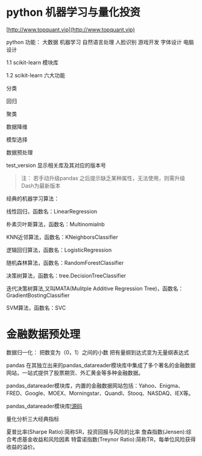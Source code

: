 # python 机器学习与量化投资

[http://www.topquant.vip](http://www.topquant.vip)

python 功能：
大数据
机器学习
自然语言处理
人脸识别
游戏开发
字体设计
电脑设计

1.1 scikit-learn 模块库

1.2 scikit-learn 六大功能

分类

回归

聚类

数据降维

模型选择

数据预处理

test_version 显示相关库及其对应的版本号

> 注：
若手动升级pandas 之后提示缺乏某种属性，无法使用，则需升级Dash为最新版本

经典的机器学习算法：

线性回归，函数名：LinearRegression

朴素贝叶斯算法，函数名：Multinomialnb

KNN近邻算法，函数名：KNeighborsClassifier

逻辑回归算法，函数名：LogisticRegression

随机森林算法，函数名：RandomForestClassifier

决策树算法，函数名：tree.DecisionTreeClassifier

迭代决策树算法,又叫MATA(Mulitple Additive Regression Tree)，函数名：GradientBostingClassifier

SVM算法，函数名：SVC

# 金融数据预处理

数据归一化：
把数变为（0，1）之间的小数
把有量纲到达式变为无量纲表达式

pandas 在其独立出来的pandas_datareader模块库中集成了多个著名的金融数据网站，一站式提供了股票期货、外汇黄金等多种金融数据。

pandas_datareader模块库，内置的金融数据网站包括：Yahoo、Enigma、FRED、Google、MOEX、Morningstar、Quandl、Stooq、NASDAQ、IEX等。

pandas_datareader模块库[!源码](https://pydata.github.io/pandas-datareader/stable/)

量化分析三大经典指标

夏普比率(Sharpe Ratio):简称SR，投资回报与风险的比率
詹森指数(Jensen):综合考虑基金收益和风险因素
特雷诺指数(Treynor Ratio):简称TR，每单位风险获得收益的溢价。
